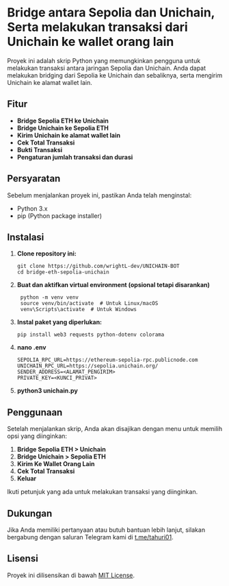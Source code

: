 # Bridge antara Sepolia dan Unichain, Serta melakukan transaksi dari Unichain ke wallet orang lain

Proyek ini adalah skrip Python yang memungkinkan pengguna untuk melakukan transaksi antara jaringan Sepolia dan Unichain. Anda dapat melakukan bridging dari Sepolia ke Unichain dan sebaliknya, serta mengirim Unichain ke alamat wallet lain.

## Fitur

- **Bridge Sepolia ETH ke Unichain**
- **Bridge Unichain ke Sepolia ETH**
- **Kirim Unichain ke alamat wallet lain**
- **Cek Total Transaksi**
- **Bukti Transaksi**
- **Pengaturan jumlah transaksi dan durasi**

## Persyaratan

Sebelum menjalankan proyek ini, pastikan Anda telah menginstal:

- Python 3.x
- pip (Python package installer)

## Instalasi

1. **Clone repository ini:**
   ```
   git clone https://github.com/wrightL-dev/UNICHAIN-BOT
   cd bridge-eth-sepolia-unichain

2. **Buat dan aktifkan virtual environment (opsional tetapi disarankan)**
   ```
    python -m venv venv
    source venv/bin/activate  # Untuk Linux/macOS
    venv\Scripts\activate  # Untuk Windows

3. **Instal paket yang diperlukan:**

   ```pip install web3 requests python-dotenv colorama```

4. **nano .env**
   ```
   SEPOLIA_RPC_URL=https://ethereum-sepolia-rpc.publicnode.com
   UNICHAIN_RPC_URL=https://sepolia.unichain.org/
   SENDER_ADDRESS=<ALAMAT_PENGIRIM>
   PRIVATE_KEY=<KUNCI_PRIVAT>

4. **python3 unichain.py**

## Penggunaan

Setelah menjalankan skrip, Anda akan disajikan dengan menu untuk memilih opsi yang diinginkan:

1. **Bridge Sepolia ETH > Unichain**
2. **Bridge Unichain > Sepolia ETH**
3. **Kirim Ke Wallet Orang Lain**
4. **Cek Total Transaksi**
5. **Keluar**

Ikuti petunjuk yang ada untuk melakukan transaksi yang diinginkan.

## Dukungan

Jika Anda memiliki pertanyaan atau butuh bantuan lebih lanjut, silakan bergabung dengan saluran Telegram kami di [t.me/tahuri01](https://t.me/tahuri01).

## Lisensi

Proyek ini dilisensikan di bawah [MIT License](LICENSE).
